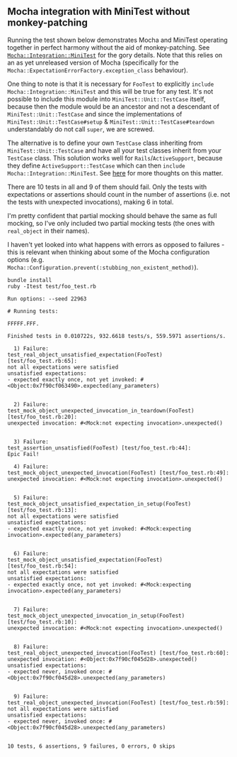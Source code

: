 ## Mocha integration with MiniTest without monkey-patching

Running the test shown below demonstrates Mocha and MiniTest operating together in perfect harmony without the aid of monkey-patching. See [`Mocha::Integration::MiniTest`](https://github.com/freerange/mocha-without-monkey-patching/blob/master/lib/mocha/integration/mini_test.rb) for the gory details. Note that this relies on an as yet unreleased version of Mocha (specifically for the  `Mocha::ExpectationErrorFactory.exception_class` behaviour).

One thing to note is that it is necessary for `FooTest` to explicitly `include Mocha::Integration::MiniTest` and this will be true for any test. It's not possible to include this module into `MiniTest::Unit::TestCase` itself, because then the module would be an ancestor and not a descendant of `MiniTest::Unit::TestCase` and since the implementations of `MiniTest::Unit::TestCase#setup` & `MiniTest::Unit::TestCase#teardown` understandably do not call `super`, we are screwed.

The alternative is to define your own `TestCase` class inheriting from `MiniTest::Unit::TestCase` and have all your test classes inherit from your `TestCase` class. This solution works well for `Rails`/`ActiveSupport`, because they define `ActiveSupport::TestCase` which can then `include Mocha::Integration::MiniTest`. See [here](https://gist.github.com/3137094) for more thoughts on this matter.

There are 10 tests in all and 9 of them should fail. Only the tests with expectations or assertions should count in the number of assertions (i.e. not the tests with unexpected invocations), making 6 in total.

I'm pretty confident that partial mocking should behave the same as full mocking, so I've only included two partial mocking tests (the ones with `real_object` in their names).

I haven't yet looked into what happens with errors as opposed to failures - this is relevant when thinking about some of the Mocha configuration options (e.g. `Mocha::Configuration.prevent(:stubbing_non_existent_method)`).

```
bundle install
ruby -Itest test/foo_test.rb

Run options: --seed 22963

# Running tests:

FFFFF.FFF.

Finished tests in 0.010722s, 932.6618 tests/s, 559.5971 assertions/s.

  1) Failure:
test_real_object_unsatisfied_expectation(FooTest) [test/foo_test.rb:65]:
not all expectations were satisfied
unsatisfied expectations:
- expected exactly once, not yet invoked: #<Object:0x7f90cf063490>.expected(any_parameters)


  2) Failure:
test_mock_object_unexpected_invocation_in_teardown(FooTest) [test/foo_test.rb:20]:
unexpected invocation: #<Mock:not expecting invocation>.unexpected()


  3) Failure:
test_assertion_unsatisfied(FooTest) [test/foo_test.rb:44]:
Epic Fail!

  4) Failure:
test_mock_object_unexpected_invocation(FooTest) [test/foo_test.rb:49]:
unexpected invocation: #<Mock:not expecting invocation>.unexpected()


  5) Failure:
test_mock_object_unsatisfied_expectation_in_setup(FooTest) [test/foo_test.rb:13]:
not all expectations were satisfied
unsatisfied expectations:
- expected exactly once, not yet invoked: #<Mock:expecting invocation>.expected(any_parameters)


  6) Failure:
test_mock_object_unsatisfied_expectation(FooTest) [test/foo_test.rb:54]:
not all expectations were satisfied
unsatisfied expectations:
- expected exactly once, not yet invoked: #<Mock:expecting invocation>.expected(any_parameters)


  7) Failure:
test_mock_object_unexpected_invocation_in_setup(FooTest) [test/foo_test.rb:10]:
unexpected invocation: #<Mock:not expecting invocation>.unexpected()


  8) Failure:
test_real_object_unexpected_invocation(FooTest) [test/foo_test.rb:60]:
unexpected invocation: #<Object:0x7f90cf045d28>.unexpected()
unsatisfied expectations:
- expected never, invoked once: #<Object:0x7f90cf045d28>.unexpected(any_parameters)


  9) Failure:
test_real_object_unexpected_invocation(FooTest) [test/foo_test.rb:59]:
not all expectations were satisfied
unsatisfied expectations:
- expected never, invoked once: #<Object:0x7f90cf045d28>.unexpected(any_parameters)


10 tests, 6 assertions, 9 failures, 0 errors, 0 skips
```

